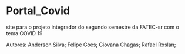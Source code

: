 # Portal_Covid
site para o projeto integrador do segundo semestre da FATEC-sr com o tema COVID 19

Autores:
    Anderson Silva;
    Felipe Goes;
    Giovana Chagas;
    Rafael Roslan;